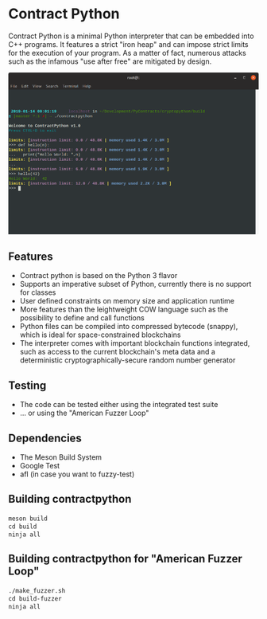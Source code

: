 # Contract Python

Contract Python is a minimal Python interpreter that can be embedded into C++ programs. It features a strict "iron heap" and can impose strict limits for the execution of your program. As a matter of fact, numerous attacks such as the infamous "use after free" are mitigated by design.

<img src="https://raw.githubusercontent.com/pycontracts/contractpython/master/screen_cryptopython.png"></img>

## Features
* Contract python is based on the Python 3 flavor
* Supports an imperative subset of Python, currently there is no support for classes
* User defined constraints on memory size and application runtime
* More features than the leightweight COW language such as the possibility to define and call functions
* Python files can be compiled into compressed bytecode (snappy), which is ideal for space-constrained blockchains
* The interpreter comes with important blockchain functions integrated, such as access to the current blockchain's meta data and a deterministic cryptographically-secure random number generator

## Testing
* The code can be tested either using the integrated test suite
* ... or using the "American Fuzzer Loop"

## Dependencies
* The Meson Build System
* Google Test
* afl (in case you want to fuzzy-test)

## Building contractpython
```
meson build
cd build
ninja all
```

## Building contractpython for "American Fuzzer Loop"
```
./make_fuzzer.sh
cd build-fuzzer
ninja all
```
